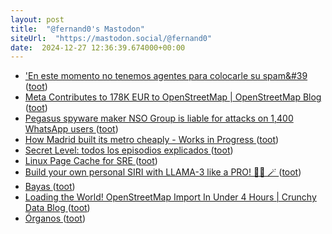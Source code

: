 ```yaml
---
layout: post
title:  "@fernand0's Mastodon"
siteUrl:  "https://mastodon.social/@fernand0"
date:  2024-12-27 12:36:39.674000+00:00
---
```

*  [&#39;En este momento no tenemos agentes para colocarle su spam&#39 ](https://mastodon.social/@fernand0/113724817386502335) ([toot](https://mastodon.social/@fernand0/113724817386502335))
*  [Meta Contributes to 178K EUR to OpenStreetMap \| OpenStreetMap Blog ](https://blog.openstreetmap.org/2024/12/19/meta-contributes-to-178k-eur-to-openstreetmap) ([toot](https://mastodon.social/@fernand0/113724737523563310))
*  [Pegasus spyware maker NSO Group is liable for attacks on 1,400 WhatsApp users ](https://www.theverge.com/2024/12/20/24326342/meta-whatsapp-nso-group-pegasus-spyware-hack-liabl) ([toot](https://mastodon.social/@fernand0/113724491242826008))
*  [How Madrid built its metro cheaply - Works in Progress ](https://worksinprogress.co/issue/how-madrid-built-its-metro-cheaply) ([toot](https://mastodon.social/@fernand0/113724304732613658))
*  [Secret Level: todos los episodios explicados ](https://es.ign.com/secret-level/210753/feature/secret-level-todos-los-episodios-explicado) ([toot](https://mastodon.social/@fernand0/113724148648955032))
*  [Linux Page Cache for SRE ](https://biriukov.dev/docs/page-cache/0-linux-page-cache-for-sre) ([toot](https://mastodon.social/@fernand0/113723051994143726))
*  [Build your own personal SIRI with LLAMA-3 like a PRO! 🧙‍♂️ 🪄 ](https://dev.to/shricodev/build-your-personal-siri-with-llama-3-like-a-pro-5h1) ([toot](https://mastodon.social/@fernand0/113722467005007901))
*  [Bayas ](https://avecesunafoto.wordpress.com/2024/12/26/bayas) ([toot](https://mastodon.social/@fernand0/113722334804973516))
*  [Loading the World! OpenStreetMap Import In Under 4 Hours \| Crunchy Data Blog ](https://www.crunchydata.com/blog/loading-the-world-openstreetmap-import-in-under-4-hour) ([toot](https://mastodon.social/@fernand0/113720630111847677))
*  [Órganos ](https://www.flickr.com/photos/fernand0/54205827430) ([toot](https://mastodon.social/@fernand0/113720357889923063))
